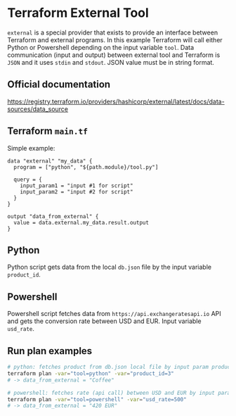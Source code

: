 # Terraform External Tool

`external` is a special provider that exists to provide an interface between Terraform and external programs. In this example Terraform will call either Python or Powershell depending on the input variable `tool`. Data communication (input and output) between external tool and Terraform is `JSON` and it uses `stdin` and `stdout`. JSON value must be in string format.

## Official documentation

<https://registry.terraform.io/providers/hashicorp/external/latest/docs/data-sources/data_source>

## Terraform `main.tf`

Simple example:

```hcl
data "external" "my_data" {
  program = ["python", "${path.module}/tool.py"]

  query = {
    input_param1 = "input #1 for script"
    input_param2 = "input #2 for script"
  }
}

output "data_from_external" {
  value = data.external.my_data.result.output
}
```

## Python

Python script gets data from the local `db.json` file by the input variable `product_id`.

## Powershell

Powershell script fetches data from `https://api.exchangeratesapi.io` API and gets the conversion rate between USD and EUR. Input variable `usd_rate`.

## Run plan examples

```bash
# python: fetches product from db.json local file by input param product_id
terraform plan -var="tool=python" -var="product_id=3"
# -> data_from_external = "Coffee"

# powershell: fetches rate (api call) between USD and EUR by input param usd_rate
terraform plan -var="tool=powershell" -var="usd_rate=500"
# -> data_from_external = "420 EUR"
```
